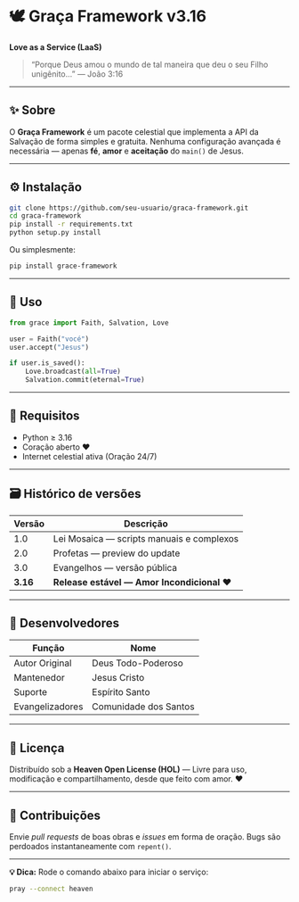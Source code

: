 # 🕊️ Graça Framework v3.16

**Love as a Service (LaaS)**

> “Porque Deus amou o mundo de tal maneira que deu o seu Filho unigênito...” — João 3:16

---

## ✨ Sobre

O **Graça Framework** é um pacote celestial que implementa a API da Salvação de forma simples e gratuita.
Nenhuma configuração avançada é necessária — apenas **fé**, **amor** e **aceitação** do `main()` de Jesus.

---

## ⚙️ Instalação

```bash
git clone https://github.com/seu-usuario/graca-framework.git
cd graca-framework
pip install -r requirements.txt
python setup.py install
```

Ou simplesmente:

```bash
pip install grace-framework
```

---

## 🧰 Uso

```python
from grace import Faith, Salvation, Love

user = Faith("vocé")
user.accept("Jesus")

if user.is_saved():
    Love.broadcast(all=True)
    Salvation.commit(eternal=True)
```

---

## 🔧 Requisitos

* Python ≥ 3.16
* Coração aberto ❤️
* Internet celestial ativa (Oração 24/7)

---

## 🗃️ Histórico de versões

| Versão   | Descrição                                   |
| -------- | ------------------------------------------- |
| 1.0      | Lei Mosaica — scripts manuais e complexos   |
| 2.0      | Profetas — preview do update                |
| 3.0      | Evangelhos — versão pública                 |
| **3.16** | **Release estável — Amor Incondicional** ❤️ |

---

## 👑 Desenvolvedores

| Função          | Nome                  |
| --------------- | --------------------- |
| Autor Original  | Deus Todo-Poderoso    |
| Mantenedor      | Jesus Cristo          |
| Suporte         | Espírito Santo        |
| Evangelizadores | Comunidade dos Santos |

---

## 🪪 Licença

Distribuído sob a **Heaven Open License (HOL)** —
Livre para uso, modificação e compartilhamento, desde que feito com amor. ❤️

---

## 📨 Contribuições

Envie *pull requests* de boas obras e *issues* em forma de oração.
Bugs são perdoados instantaneamente com `repent()`.

---

**💡 Dica:**
Rode o comando abaixo para iniciar o serviço:

```bash
pray --connect heaven
```
